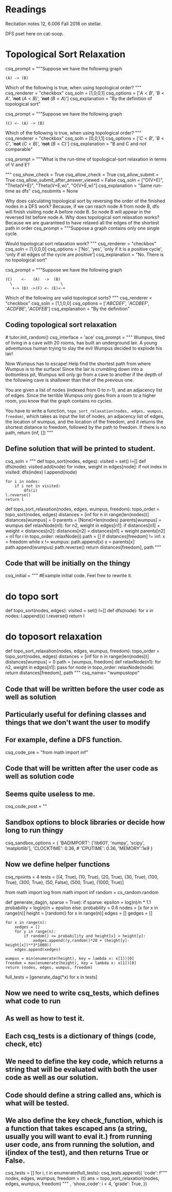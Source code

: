 # Readings 
Recitation notes 12, 6.006 Fall 2018 on stellar.

DFS pset here on cat-soop.

<style>

.dark_word {
  -webkit-animation: dark_word 2s steps(10) alternate infinite;
          animation: dark_word 2s steps(10) alternate infinite;
   text-shadow: -1px 0px 0px transparent;
}

@-webkit-keyframes dark_word {
  to {
    text-shadow: 1px 0px 3px black;
  }
}
</style>



# Topological Sort Relaxation


<question multiplechoice>
csq_prompt = """Suppose we have the following graph

```
(A) -> (B)
```
Which of the following is true, when using topological order?
"""
csq_renderer = "checkbox"
csq_soln = [1,0,0,1]
csq_options =  ['$A < B$',
'$B < A$',
'**not** $(A  < B)$',
'**not** $(B  < A)$']
csq_explanation = "By the definition of topological sort"
</question>


<question multiplechoice>
csq_prompt = """Suppose we have the following graph

```
(C) <- (A) -> (B)
```
Which of the following is true, when using topological order?
"""
csq_renderer = "checkbox"
csq_soln = [0,0,1,1]
csq_options =  ['$C < B$',
'$B < C$',
'**not** $(C  < B)$',
'**not** $(B  < C)$']
csq_explanation = "B and C and not comparable"
</question>




<question expression>
csq_prompt = """What is the run-time of topological-sort relaxation in terms of V and E?

 """
csq_show_check = True
csq_allow_check = True
csq_allow_submit = True
csq_allow_submit_after_answer_viewed = False
csq_soln = ["O(V+E)", "Theta(V+E)", "Theta(V+E,w)", "O(V+E,w)"]
csq_explanation = "Same run-time as dfs"
csq_nsubmits = None
</question>

<checkyourself>
Why does calculating topological sort by reversing the order of the finished nodes in a DFS work?
<showhide>
Because, if we can reach node A from node B, dfs will finish visiting node A before node B. So node B will appear in the reversed list before node A.
</showhide>
</checkyourself>


<checkyourself>
Why does topological sort relaxation works?
<showhide>
Because we are guaranteed to have relaxed all the edges of the shortest path in order
</showhide>
</checkyourself>



<question multiplechoice>
csq_prompt = """Suppose a graph contains only one single cycle.

Would topological sort relaxation work?
"""
csq_renderer = "checkbox"
csq_soln = [1,0,0,0]
csq_options =  ['No',
'yes',
'only if it is a positive cycle',
'only if all edges of the cycle are positive']
csq_explanation = "No. There is no topological sort"
</question>

<question multiplechoice>
csq_prompt = """Suppose we have the following graph

```
(C)    <-   (A)  ->  (B)
  \                     \
   +-> (D) ->(F) <- (E)<-+

```
Which of the following are valid topological sorts?
"""
csq_renderer = "checkbox"
csq_soln = [1,1,0,0]
csq_options =  ['$ABCDEF$',
'$ACDBEF$',
'$ACDFBE$',
'$ACDFEB$']
csq_explanation = "By the definition"
</question>

## Coding topological sort relaxation

<python>
   # tutor.init_random()
</python>
<question pythoncode>
csq_interface = 'ace'
csq_prompt = """
<span class = "dark_word">Wumpus</span>, tired of living in a cave with 20 rooms, has built an underground lair. A young adventurous human trying to slay the <span class = "dark_word">evil</span> Wumpus decided to explode his lair! 

Now Wumpus has to escape! Help find the shortest path from where Wumpus is to the surface! Since the lair is crumbling down into a bottomless pit, Wumpus will only go from a cave to another if the depth of the following cave is shallower than that of the previous one.

You are given a list of nodes (indexed from 0 to n-1), and an adjacency list of edges. Since the terrible Wumpus only goes from a room to a higher room, you know that the graph contains no cycles.

You have to write a function, `topo_sort_relaxation(nodes, edges, wumpus, freedom)`, which takes as input the list of nodes, an adjacency list of edges, the location of wumpus, and the location of the freedom, and it returns the shortest distance to freedom, followed by the path to freedom. If there is no path, return (inf, [])
"""

## Define solution that will be printed to student.
csq_soln = """
def topo_sort(nodes, edges):
    visited = set()
    l=[]
    def dfs(node):
        visited.add(node)
        for index, weight in edges[node]:
            if not index in visited:
                dfs(index)
        l.append(node)
        
    for i in nodes:
        if i not in visited:
            dfs(i)
    l.reverse()
    return l

def topo_sort_relaxation(nodes, edges, wumpus, freedom):
    topo_order = topo_sort(nodes, edges)
    distances = [inf for n in range(len(nodes))]
    distances[wumpus] = 0
    parents = [None]*len(nodes)
    parents[wumpus] = wumpus
    def relaxNode(n1):
        for n2, weight in edges[n1]:
            if distances[n1] + weight < distances[n2]:
                distances[n2] = distances[n1] + weight
                parents[n2] = n1
    for i in topo_order:
        relaxNode(i)
    path = []
    if distances[freedom] != inf:
        x = freedom
        while x != wumpus:
            path.append(x)
            x = parents[x]
        path.append(wumpus)
    path.reverse()
    return distances[freedom], path
"""

## Code that will be initially on the thingy
csq_initial = """
#Example initial code. Feel free to rewrite it.

# do topo sort
def topo_sort(nodes, edges):
    visited = set()
    l=[]
    def dfs(node):
        for x in nodes:
            l.append(x)
    l.reverse()
    return l

# do toposort relaxation
def topo_sort_relaxation(nodes, edges, wumpus, freedom):
    topo_order = topo_sort(nodes, edges)
    distances = [inf for n in range(len(nodes))]
    distances[wumpus] = 0
    path = [wumpus, freedom]
    def relaxNode(n1):
        for n2, weight in edges[n1]:
            pass
    for node in topo_order:
        relaxNode(node)
    return distances[freedom], path
"""
csq_name= "wumpustopo"

## Code that will be written before the user code as well as solution
## Particularly useful for defining classes and things that we don't want the user to modify
## For example, define a DFS function.
csq_code_pre = "from math import inf"


## Code that will be written after the user code as well as solution code
## Seems quite useless to me.
csq_code_post = ""



## Sandbox options to block libraries or decide how long to run thingy
csq_sandbox_options = {
    'BADIMPORT': ['lib601', 'numpy', 'scipy', 'matplotlib'], 
    'CLOCKTIME': 0.36, 
    # 'CPUTIME': 0.36, 
    'MEMORY':1e9
}


## Now we define helper functions
csq_npoints = 4
tests = [(4, True), (10, True), (20, True), (30, True), (100, True), (300, True), (50, False), (500, True), (1000, True)]

from math import log
from math import inf
random = cs_random.random

def generate_dag(n, sparse = True):
    if sparse:
        epsilon = log(n)/n * 1.1
        probability = log(n)/n + epsilon
    else:
        probability = 0.6
    nodes = [x for x in range(n)]
    height = [random() for x in range(n)]
    edges = []
    gedges = []

    for x in range(n):
        xedges = []
        for y in range(n):
            if random() <= probability and height[x] < height[y]:
                xedges.append((y,random()*20 + (height[y]-height[x])**3*1000))
        edges.append(xedges)

    wumpus = min(enumerate(height), key = lambda x: x[1])[0]
    freedom = max(enumerate(height), key = lambda x: x[1])[0]
    return (nodes, edges, wumpus, freedom)

full_tests = [generate_dag(*x) for x in tests]

## Now we need to write csq_tests, which defines what code to run
## As well as how to test it. 
## Each csq_tests is a dictionary of things (code, check, etc)

## We need to define the key code, which returns a string that will be evaluated with both the user code as well as our solution.
## Code should define a string called ans, which is what will be tested.

## We also define the key check_function, which is a function that takes escaped ans (a string, usually you will want to eval it.) from running user code, ans from running the solution, and i(index of the test), and then returns True or False.

csq_tests = []
for i, t in enumerate(full_tests):
    csq_tests.append({
        'code': f"""
nodes, edges, wumpus, freedom = {t}
ans = topo_sort_relaxation(nodes, edges, wumpus, freedom)
""" ,
        'show_code': i < 4,
        'grade': True,
    })

</question> 

